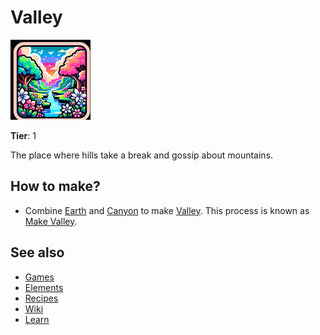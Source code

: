 # Valley

![](../images/item.valley.png)

**Tier**: 1

The place where hills take a break and gossip about mountains.

## How to make?

* Combine [Earth](/wiki/elements/earth) and [Canyon](/wiki/elements/canyon) to make [Valley](/wiki/elements/valley). This process is known as [Make Valley](/wiki/recipes/make-valley).

## See also

* [Games](/wiki/games)
* [Elements](/wiki/elements)
* [Recipes](/wiki/recipes)
* [Wiki](/wiki/index)
* [Learn](/learn/index)